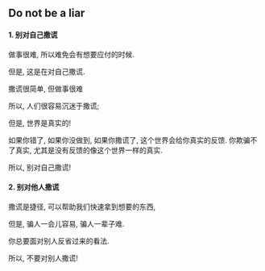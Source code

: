 ## Do not be a liar

#### 1. 别对自己撒谎

做事很难, 所以难免会有想要应付的时候.

但是, 这是在对自己撒谎.

撒谎很简单, 但做事很难

所以, 人们很容易沉迷于撒谎;

但是, 世界是真实的!

如果你错了, 如果你没做到, 如果你撒谎了, 这个世界会给你真实的反馈. 你欺骗不了真实, 尤其是没有反馈的像这个世界一样的真实.

所以, 别对自己撒谎!

#### 2. 别对他人撒谎

撒谎是捷径, 可以帮助我们快速拿到想要的东西,

但是, 骗人一会儿容易, 骗人一辈子难.

你总要面对别人反省过来的看法.

所以, 不要对别人撒谎!